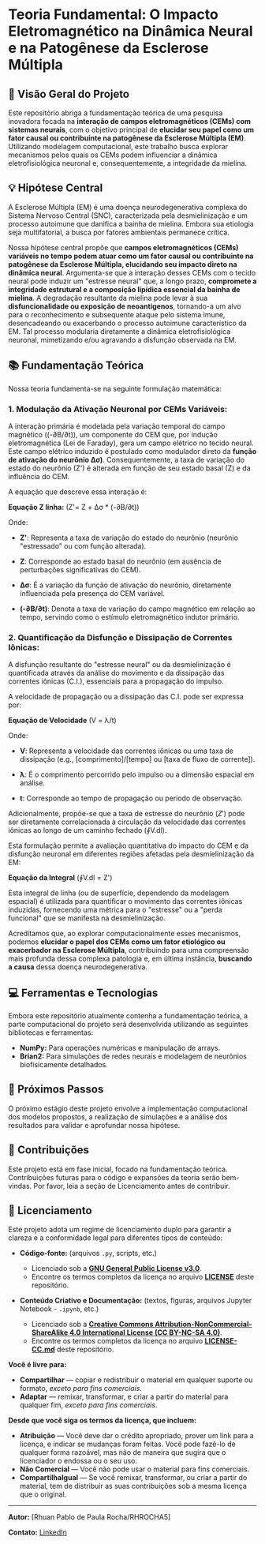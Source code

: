 # Teoria Fundamental: O Impacto Eletromagnético na Dinâmica Neural e na Patogênese da Esclerose Múltipla

## 🎯 Visão Geral do Projeto

Este repositório abriga a fundamentação teórica de uma pesquisa inovadora focada na **interação de campos eletromagnéticos (CEMs) com sistemas neurais**, 
com o objetivo principal de **elucidar seu papel como um fator causal ou contribuinte na patogênese da Esclerose Múltipla (EM)**. 
Utilizando modelagem computacional, este trabalho busca explorar mecanismos pelos quais os CEMs podem influenciar a dinâmica eletrofisiológica neuronal e, consequentemente, a integridade da mielina.

## 💡 Hipótese Central

A Esclerose Múltipla (EM) é uma doença neurodegenerativa complexa do Sistema Nervoso Central (SNC), caracterizada pela desmielinização e um processo autoimune que danifica a bainha de mielina. Embora sua etiologia seja multifatorial, a busca por fatores ambientais permanece crítica.

Nossa hipótese central propõe que **campos eletromagnéticos (CEMs) variáveis no tempo podem atuar como um fator causal ou contribuinte na patogênese da Esclerose Múltipla, 
elucidando seu impacto direto na dinâmica neural**. Argumenta-se que a interação desses CEMs com o tecido neural pode induzir um "estresse neural" que, 
a longo prazo, **compromete a integridade estrutural e a composição lipídica essencial da bainha de mielina**. A degradação resultante da mielina pode levar à sua **disfuncionalidade ou exposição de neoantígenos**,
tornando-a um alvo para o reconhecimento e subsequente ataque pelo sistema imune, desencadeando ou exacerbando o processo autoimune característico da EM. 
Tal processo modularia diretamente a dinâmica eletrofisiológica neuronal, mimetizando e/ou agravando a disfunção observada na EM.

## 📚 Fundamentação Teórica

Nossa teoria fundamenta-se na seguinte formulação matemática:

### 1. Modulação da Ativação Neuronal por CEMs Variáveis:

A interação primária é modelada pela variação temporal do campo magnético ((-∂B/∂t)), um componente do CEM que, por indução eletromagnética (Lei de Faraday), 
gera um campo elétrico no tecido neural. Este campo elétrico induzido é postulado como modulador direto da **função de ativação do neurônio Δσ)**.
Consequentemente, a taxa de variação do estado do neurônio (Z') é alterada em função de seu estado basal (Z) e da influência do CEM.

A equação que descreve essa interação é:

**Equação Z linha:** (Z'= Z + Δσ * (-∂B/∂t))

Onde:

* **Z'**: Representa a taxa de variação do estado do neurônio (neurônio "estressado" ou com função alterada).

* **Z**: Corresponde ao estado basal do neurônio (em ausência de perturbações significativas do CEM).

* **Δσ**: É a variação da função de ativação do neurônio, diretamente influenciada pela presença do CEM variável.

* **(-∂B/∂t)**: Denota a taxa de variação do campo magnético em relação ao tempo, servindo como o estímulo eletromagnético indutor primário.

### 2. Quantificação da Disfunção e Dissipação de Correntes Iônicas:


A disfunção resultante do "estresse neural" ou da desmielinização é quantificada através da análise do movimento e da dissipação das correntes iônicas (C.I.), essenciais para a propagação do impulso.

A velocidade de propagação ou a dissipação das C.I. pode ser expressa por:

**Equação de Velocidade** (V = λ/t)

Onde:

* **V**: Representa a velocidade das correntes iônicas ou uma taxa de dissipação (e.g., [comprimento]/[tempo] ou [taxa de fluxo de corrente]).

* **λ**: É o comprimento percorrido pelo impulso ou a dimensão espacial em análise.

* **t**: Corresponde ao tempo de propagação ou período de observação.

Adicionalmente, propõe-se que a taxa de estresse do neurônio ($Z'$) pode ser diretamente correlacionada à circulação da velocidade das correntes iônicas ao longo de um caminho fechado (∮V.dl). 

Esta formulação permite a avaliação quantitativa do impacto do CEM e da disfunção neuronal em diferentes regiões afetadas pela desmielinização da EM:

**Equação da Integral** (∮V.dl = Z')

Esta integral de linha (ou de superfície, dependendo da modelagem espacial) é utilizada para quantificar o movimento das correntes iônicas induzidas, 
fornecendo uma métrica para o "estresse" ou a "perda funcional" que se manifesta na desmielinização.

Acreditamos que, ao explorar computacionalmente esses mecanismos, podemos **elucidar o papel dos CEMs como um fator etiológico ou exacerbador na Esclerose Múltipla**, 
contribuindo para uma compreensão mais profunda dessa complexa patologia e, em última instância, **buscando a causa** dessa doença neurodegenerativa.

## 💻 Ferramentas e Tecnologias

Embora este repositório atualmente contenha a fundamentação teórica, a parte computacional do projeto será desenvolvida utilizando as seguintes bibliotecas e ferramentas:

* **NumPy:** Para operações numéricas e manipulação de arrays.
* **Brian2:** Para simulações de redes neurais e modelagem de neurônios biofisicamente detalhados.

## 🚀 Próximos Passos

O próximo estágio deste projeto envolve a implementação computacional dos modelos propostos, a realização de simulações e a análise dos resultados para validar e aprofundar nossa hipótese.

## 🤝 Contribuições

Este projeto está em fase inicial, focado na fundamentação teórica. Contribuições futuras para o código e expansões da teoria serão bem-vindas. Por favor, leia a seção de Licenciamento antes de contribuir.

## 📄 Licenciamento

Este projeto adota um regime de licenciamento duplo para garantir a clareza e a conformidade legal para diferentes tipos de conteúdo:

* **Código-fonte:** (arquivos `.py`, scripts, etc.)
    * Licenciado sob a **[GNU General Public License v3.0](https://www.gnu.org/licenses/gpl-3.0.en.html)**.
    * Encontre os termos completos da licença no arquivo **[LICENSE](LICENSE)** deste repositório.

* **Conteúdo Criativo e Documentação:** (textos, figuras, arquivos Jupyter Notebook - `.ipynb`, etc.)
    * Licenciado sob a **[Creative Commons Attribution-NonCommercial-ShareAlike 4.0 International License (CC BY-NC-SA 4.0)](https://creativecommons.org/licenses/by-nc-sa/4.0/)**.
    * Encontre os termos completos da licença no arquivo **[LICENSE-CC.md](LICENSE-CC.md)** deste repositório.

**Você é livre para:**
* **Compartilhar** — copiar e redistribuir o material em qualquer suporte ou formato, *exceto para fins comerciais*.
* **Adaptar** — remixar, transformar, e criar a partir do material para qualquer fim, *exceto para fins comerciais*.

**Desde que você siga os termos da licença, que incluem:**
* **Atribuição** — Você deve dar o crédito apropriado, prover um link para a licença, e indicar se mudanças foram feitas. Você pode fazê-lo de qualquer forma razoável, mas não de maneira que sugira que o licenciador o endossa ou o seu uso.
* **Não Comercial** — Você não pode usar o material para fins comerciais.
* **CompartilhaIgual** — Se você remixar, transformar, ou criar a partir do material, tem de distribuir as suas contribuições sob a mesma licença que o original.

---

**Autor:** [Rhuan Pablo de Paula Rocha/RHROCHA5]

**Contato:** [LinkedIn](https://www.linkedin.com/in/rhuan-rocha-a24573223/)
